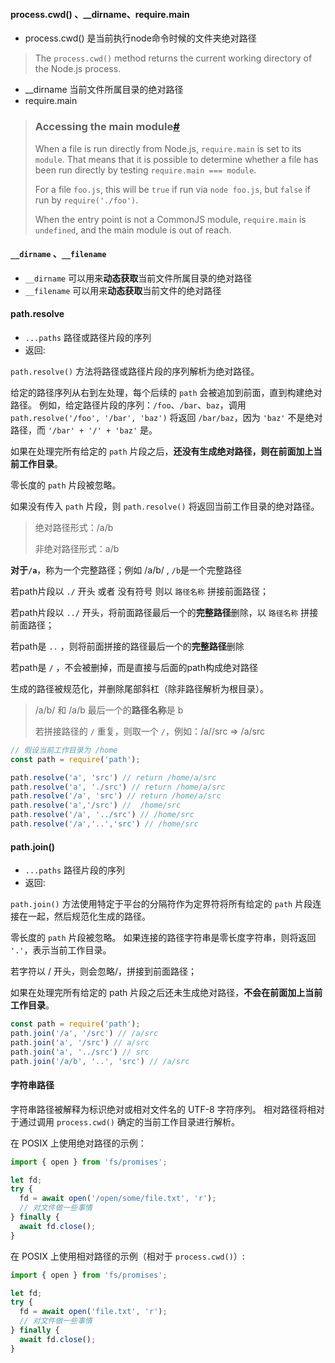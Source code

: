 #### process.cwd() 、__dirname、require.main

- process.cwd() 是当前执行node命令时候的文件夹绝对路径

> The `process.cwd()` method returns the current working directory of the Node.js process.

- __dirname 当前文件所属目录的绝对路径
- require.main 

> ### Accessing the main module[#](https://nodejs.org/dist/latest-v16.x/docs/api/modules.html#accessing-the-main-module)
>
> When a file is run directly from Node.js, `require.main` is set to its `module`. That means that it is possible to determine whether a file has been run directly by testing `require.main === module`.
>
> For a file `foo.js`, this will be `true` if run via `node foo.js`, but `false` if run by `require('./foo')`.
>
> When the entry point is not a CommonJS module, `require.main` is `undefined`, and the main module is out of reach.

#### `__dirname` 、`__filename`

- `__dirname` 可以用来**动态获取**当前文件所属目录的绝对路径
- `__filename` 可以用来**动态获取**当前文件的绝对路径

#### path.resolve

- `...paths` [](http://url.nodejs.cn/9Tw2bK) 路径或路径片段的序列
- 返回: [](http://url.nodejs.cn/9Tw2bK)

`path.resolve()` 方法将路径或路径片段的序列解析为绝对路径。

给定的路径序列从右到左处理，每个后续的 `path` 会被追加到前面，直到构建绝对路径。 例如，给定路径片段的序列：`/foo`、`/bar`、`baz`，调用 `path.resolve('/foo', '/bar', 'baz')` 将返回 `/bar/baz`，因为 `'baz'` 不是绝对路径，而 `'/bar' + '/' + 'baz'` 是。

如果在处理完所有给定的 `path` 片段之后，**还没有生成绝对路径，则在前面加上当前工作目录**。

零长度的 `path` 片段被忽略。

如果没有传入 `path` 片段，则 `path.resolve()` 将返回当前工作目录的绝对路径。

> 绝对路径形式：/a/b
> 
> 非绝对路径形式：a/b

**对于`/a`**，称为一个完整路径；例如 /a/b/  ,  `/b`是一个完整路径

若path片段以 `./` 开头 或者 没有符号 则以 `路径名称` 拼接前面路径；

若path片段以 `../` 开头，将前面路径最后一个的**完整路径**删除，以 `路径名称` 拼接前面路径；

若path是 `..` ，则将前面拼接的路径最后一个的**完整路径**删除

若path是 `/` ，不会被删掉，而是直接与后面的path构成绝对路径

生成的路径被规范化，并删除尾部斜杠（除非路径解析为根目录）。

> /a/b/ 和 /a/b 最后一个的**路径名称**是 b
> 
> 若拼接路径的 `/` 重复，则取一个 `/`，例如：/a//src  =>  /a/src

```js
// 假设当前工作目录为 /home
const path = require('path');

path.resolve('a', 'src') // return /home/a/src
path.resolve('a', './src') // return /home/a/src
path.resolve('/a', 'src') // return /home/a/src
path.resolve('a','/src') //  /home/src
path.resolve('/a', '../src') // /home/src
path.resolve('/a','..','src') // /home/src
```

#### path.join()

- `...paths` [](http://url.nodejs.cn/9Tw2bK) 路径片段的序列
- 返回: [](http://url.nodejs.cn/9Tw2bK)

`path.join()` 方法使用特定于平台的分隔符作为定界符将所有给定的 `path` 片段连接在一起，然后规范化生成的路径。

零长度的 `path` 片段被忽略。 如果连接的路径字符串是零长度字符串，则将返回 `'.'`，表示当前工作目录。

若字符以 / 开头，则会忽略/，拼接到前面路径；

如果在处理完所有给定的 path 片段之后还未生成绝对路径，**不会在前面加上当前工作目录**。

```js
const path = require('path');
path.join('/a', '/src') // /a/src
path.join('a', '/src') // a/src
path.join('a', '../src') // src
path.join('/a/b', '..', 'src') // /a/src
```

#### 字符串路径

字符串路径被解释为标识绝对或相对文件名的 UTF-8 字符序列。 相对路径将相对于通过调用 `process.cwd()` 确定的当前工作目录进行解析。

在 POSIX 上使用绝对路径的示例：

```js
import { open } from 'fs/promises';

let fd;
try {
  fd = await open('/open/some/file.txt', 'r');
  // 对文件做一些事情
} finally {
  await fd.close();
}
```

在 POSIX 上使用相对路径的示例（相对于 `process.cwd()`）:

```js
import { open } from 'fs/promises';

let fd;
try {
  fd = await open('file.txt', 'r');
  // 对文件做一些事情
} finally {
  await fd.close();
}
```
